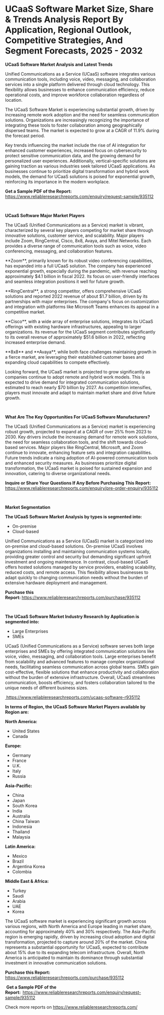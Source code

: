 <p><h1>UCaaS Software Market Size, Share & Trends Analysis Report By Application, Regional Outlook, Competitive Strategies, And Segment Forecasts, 2025 - 2032</h1></p><p><strong>UCaaS Software Market Analysis and Latest Trends</strong></p>
<p><p>Unified Communications as a Service (UCaaS) software integrates various communication tools, including voice, video, messaging, and collaboration services into a single platform delivered through cloud technology. This flexibility allows businesses to enhance communication efficiency, reduce operational costs, and improve workforce collaboration regardless of location.</p><p>The UCaaS Software Market is experiencing substantial growth, driven by increasing remote work adoption and the need for seamless communication solutions. Organizations are increasingly recognizing the importance of integrating these tools to foster collaboration among geographically dispersed teams. The market is expected to grow at a CAGR of 11.9% during the forecast period. </p><p>Key trends influencing the market include the rise of AI integration for enhanced customer experiences, increased focus on cybersecurity to protect sensitive communication data, and the growing demand for personalized user experiences. Additionally, vertical-specific solutions are gaining traction as various industries seek tailored UCaaS applications. As businesses continue to prioritize digital transformation and hybrid work models, the demand for UCaaS solutions is poised for exponential growth, reinforcing its importance in the modern workplace.</p></p>
<p><strong>Get a Sample PDF of the Report:&nbsp;</strong> <a href="https://www.reliableresearchreports.com/enquiry/request-sample/935112?utm_campaign=2487&utm_medium=2&utm_source=Github&utm_content=ia&utm_term=07032025&utm_id=ucaas-software">https://www.reliableresearchreports.com/enquiry/request-sample/935112</a></p>
<p>&nbsp;</p>
<p><strong>UCaaS Software Major Market Players</strong></p>
<p><p>The UCaaS (Unified Communications as a Service) market is vibrant, characterized by several key players competing for market share through innovative solutions, customer service, and scalability. Major players include Zoom, RingCentral, Cisco, 8x8, Avaya, and Mitel Networks. Each provides a diverse range of communication tools such as voice, video conferencing, messaging, and collaboration features.</p><p>**Zoom**, primarily known for its robust video conferencing capabilities, has expanded into a full UCaaS solution. The company has experienced exponential growth, especially during the pandemic, with revenue reaching approximately $4.1 billion in fiscal 2022. Its focus on user-friendly interfaces and seamless integration positions it well for future growth.</p><p>**RingCentral**, a strong competitor, offers comprehensive UCaaS solutions and reported 2022 revenue of about $1.7 billion, driven by its partnerships with major enterprises. The company's focus on customization and integration with platforms like Microsoft Teams enhances its appeal in a competitive market.</p><p>**Cisco**, with a wide array of enterprise solutions, integrates its UCaaS offerings with existing hardware infrastructures, appealing to larger organizations. Its revenue for the UCaaS segment contributes significantly to its overall revenue of approximately $51.6 billion in 2022, reflecting increased enterprise demand.</p><p>**8x8** and **Avaya**, while both face challenges maintaining growth in a fierce market, are leveraging their established customer bases and expanding cloud capabilities to compete effectively.</p><p>Looking forward, the UCaaS market is projected to grow significantly as companies continue to adopt remote and hybrid work models. This is expected to drive demand for integrated communication solutions, estimated to reach nearly $70 billion by 2027. As competition intensifies, players must innovate and adapt to maintain market share and drive future growth.</p></p>
<p>&nbsp;</p>
<p><strong>What Are The Key Opportunities For UCaaS Software Manufacturers?</strong></p>
<p><p>The UCaaS (Unified Communications as a Service) market is experiencing robust growth, projected to expand at a CAGR of over 25% from 2023 to 2030. Key drivers include the increasing demand for remote work solutions, the need for seamless collaboration tools, and the shift towards cloud-based services. Major players like RingCentral, Microsoft, and Zoom continue to innovate, enhancing feature sets and integration capabilities. Future trends indicate a rising adoption of AI-powered communication tools and enhanced security measures. As businesses prioritize digital transformation, the UCaaS market is poised for sustained expansion and innovation, catering to diverse organizational needs.</p></p>
<p><strong>Inquire or Share Your Questions If Any Before Purchasing This Report:</strong> <a href="https://www.reliableresearchreports.com/enquiry/pre-order-enquiry/935112?utm_campaign=2487&utm_medium=2&utm_source=Github&utm_content=ia&utm_term=07032025&utm_id=ucaas-software">https://www.reliableresearchreports.com/enquiry/pre-order-enquiry/935112</a></p>
<p>&nbsp;</p>
<p><strong>Market Segmentation</strong></p>
<p><strong>The UCaaS Software Market Analysis by types is segmented into:</strong></p>
<p><ul><li>On-premise</li><li>Cloud-based</li></ul></p>
<p><p>Unified Communications as a Service (UCaaS) market is categorized into on-premise and cloud-based solutions. On-premise UCaaS involves organizations installing and maintaining communication systems locally, providing greater control and security but demanding significant upfront investment and ongoing maintenance. In contrast, cloud-based UCaaS offers hosted solutions managed by service providers, enabling scalability, reduced costs, and remote access. This flexibility allows businesses to adapt quickly to changing communication needs without the burden of extensive hardware deployment and management.</p></p>
<p><strong>Purchase this Report:&nbsp;</strong><a href="https://www.reliableresearchreports.com/purchase/935112?utm_campaign=2487&utm_medium=2&utm_source=Github&utm_content=ia&utm_term=07032025&utm_id=ucaas-software">https://www.reliableresearchreports.com/purchase/935112</a></p>
<p>&nbsp;</p>
<p><strong>The UCaaS Software Market Industry Research by Application is segmented into:</strong></p>
<p><ul><li>Large Enterprises</li><li>SMEs</li></ul></p>
<p><p>UCaaS (Unified Communications as a Service) software serves both large enterprises and SMEs by offering integrated communication solutions like voice, video, messaging, and collaboration tools. Large enterprises benefit from scalability and advanced features to manage complex organizational needs, facilitating seamless communication across global teams. SMEs gain cost-effective, flexible solutions that enhance productivity and collaboration without the burden of extensive infrastructure. Overall, UCaaS streamlines communication, boosts efficiency, and fosters collaboration tailored to the unique needs of different business sizes.</p></p>
<p><a href="https://www.reliableresearchreports.com/ucaas-software-r935112?utm_campaign=2487&utm_medium=2&utm_source=Github&utm_content=ia&utm_term=07032025&utm_id=ucaas-software">&nbsp;https://www.reliableresearchreports.com/ucaas-software-r935112</a></p>
<p><strong>In terms of Region, the UCaaS Software Market Players available by Region are:</strong></p>
<p>
    <p> <strong> North America: </strong>
        <ul>
            <li>United States</li>
            <li>Canada</li>
        </ul>
        </p> 
    <p> <strong> Europe: </strong>
        <ul>
            <li>Germany</li>
            <li>France</li>
            <li>U.K.</li>
            <li>Italy</li>
            <li>Russia</li>
        </ul>
        </p> 
    <p> <strong> Asia-Pacific: </strong>
        <ul>
            <li>China</li>
            <li>Japan</li>
            <li>South Korea</li>
            <li>India</li>
            <li>Australia</li>
            <li>China Taiwan</li>
            <li>Indonesia</li>
            <li>Thailand</li>
            <li>Malaysia</li>
        </ul>
        </p> 
    <p> <strong> Latin America: </strong>
        <ul>
            <li>Mexico</li>
            <li>Brazil</li>
            <li>Argentina Korea</li>
            <li>Colombia</li>
        </ul>
        </p> 
    <p> <strong> Middle East & Africa: </strong>
        <ul>
            <li>Turkey</li>
            <li>Saudi</li>
            <li>Arabia</li>
            <li>UAE</li>
            <li>Korea</li>
        </ul>
    </p>
    </p>
<p><p>The UCaaS software market is experiencing significant growth across various regions, with North America and Europe leading in market share, accounting for approximately 40% and 30% respectively. The Asia-Pacific region is emerging rapidly, driven by increasing cloud adoption and digital transformation, projected to capture around 20% of the market. China represents a substantial opportunity for UCaaS, expected to contribute about 15% due to its expanding telecom infrastructure. Overall, North America is anticipated to maintain its dominance through substantial investment in innovative communication solutions.</p></p>
<p><strong>Purchase this Report: </strong><a href="https://www.reliableresearchreports.com/purchase/935112?utm_campaign=2487&utm_medium=2&utm_source=Github&utm_content=ia&utm_term=07032025&utm_id=ucaas-software">https://www.reliableresearchreports.com/purchase/935112</a></p>
<p>&nbsp;<strong>Get a Sample PDF of the Report:&nbsp;&nbsp;</strong><a href="https://www.reliableresearchreports.com/enquiry/request-sample/935112?utm_campaign=2487&utm_medium=2&utm_source=Github&utm_content=ia&utm_term=07032025&utm_id=ucaas-software">https://www.reliableresearchreports.com/enquiry/request-sample/935112</a></p>
<p><strong></strong></p>
<p>Check more reports on <a href="https://www.reliableresearchreports.com/?utm_campaign=2487&utm_medium=2&utm_source=Github&utm_content=ia&utm_term=07032025&utm_id=ucaas-software">https://www.reliableresearchreports.com/</a></p>